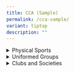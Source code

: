 ```yaml
---
title: CCA (Sample)
permalink: /cca-sample/
variant: tiptap
description: ""
---
```

<div data-type="detailGroup" class="isomer-accordion isomer-accordion-white">
<details class="isomer-details">
<summary>Physical Sports</summary>
<div data-type="detailsContent" class="isomer-details-content">
<p></p>
<div class="isomer-image-wrapper">
<img style="width: 100%" height="auto" width="100%" alt="" src="/images/archery_v1.png">
</div>
<p>Archery</p>
<p></p>
<div class="isomer-image-wrapper">
<img style="width: 100%" height="auto" width="100%" alt="" src="/images/string ensemble_d1r1328.jpeg">
</div>
<p>Basketball</p>
<p></p>
</div>
</details>
<details class="isomer-details">
<summary>Uniformed Groups</summary>
<div data-type="detailsContent" class="isomer-details-content">
<p></p>
</div>
</details>
<details class="isomer-details">
<summary>Clubs and Societies</summary>
<div data-type="detailsContent" class="isomer-details-content">
<p></p>
</div>
</details>
</div>
<p></p>